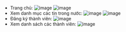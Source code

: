 - Trang chủ:
![image](https://github.com/trngmhuu/vhh_staticwebsite/assets/99800511/9b05b298-6d6a-413d-9258-6dad05c31bfa)
![image](https://github.com/trngmhuu/vhh_staticwebsite/assets/99800511/ef8e2027-729b-4969-b447-3fd9d6a54923)
- Xem danh mục các tin trong nước:
![image](https://github.com/trngmhuu/vhh_staticwebsite/assets/99800511/1862685d-1b8f-46cb-b71e-0e5605711475)
![image](https://github.com/trngmhuu/vhh_staticwebsite/assets/99800511/30343322-44aa-48e7-90f6-b94c6947f80e)
- Đăng ký thành viên:
![image](https://github.com/trngmhuu/vhh_staticwebsite/assets/99800511/4bd85ce9-5f53-4b52-9b4c-cc5a731ddb19)
- Xem danh sách các thành viên:
![image](https://github.com/trngmhuu/vhh_staticwebsite/assets/99800511/13e6b6f6-66d3-47e4-97d6-ab3a4c99d6b6)
